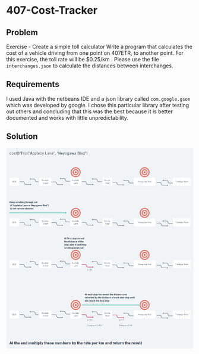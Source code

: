 # 407-Cost-Tracker

## Problem
Exercise - Create a simple toll calculator Write a program that calculates
the cost of a vehicle driving from one point on 407ETR, to another point. For
this exercise, the toll rate will be $0.25/km . Please use the file
`interchanges.json` to calculate the distances between interchanges.

## Requirements
I used Java with the netbeans IDE and a json library called `com.google.gson` which was developed by google. I chose this particular library after testing out others and concluding that this was the best because it is better documented and works with little unpredictability.

## Solution
![Sequence diagram for Solution](https://raw.githubusercontent.com/Foyin/407-Cost-Tracker/main/cost%20calculator%20doc.png)
